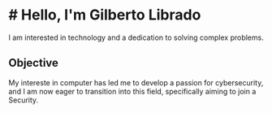 # # Hello, I'm Gilberto Librado 




I am interested in technology and a dedication to solving complex problems.

## Objective

My intereste in computer has led me to develop a passion for cybersecurity, and I am now eager to transition into this field, specifically aiming to join a Security.


